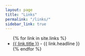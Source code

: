 ```yaml
---
layout: page
title: "Links"
permalink: "/links/"
sidebar_link: true
---
```


<ul>
  {% for link in site.links %}
    <li>
      <a href="{{ link.url }}">{{ link.title }}</a>
      - {{ link.headline }}
    </li>
  {% endfor %}
</ul>